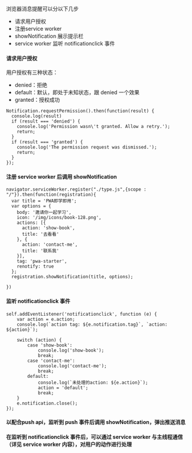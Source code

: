 浏览器消息提醒可以分以下几步

<ul>
  <li>请求用户授权</li>
  <li>注册service worker</li>
  <li>showNotification 展示提示栏</li>
  <li>service worker 监听 notificationclick 事件</li>
</ul>

#### 请求用户授权

用户授权有三种状态：

<ul>
  <li>denied：拒绝</li>
  <li>default：默认，即处于未知状态，跟 denied 一个效果</li>
  <li>granted：授权成功</li>
</ul>

```
Notification.requestPermission().then(function(result) {
  console.log(result)
  if (result === 'denied') {
    console.log('Permission wasn\'t granted. Allow a retry.');
    return;
  }
  if (result === 'granted') {
    console.log('The permission request was dismissed.');
    return;
  }
});
```

#### 注册 service worker 后调用 showNotification

```
navigator.serviceWorker.register("./type.js",{scope : "/"}).then(function(registration){
  var title = 'PWA即学即用';
  var options = {
    body: '邀请你一起学习',
    icon: '/img/icons/book-128.png',
    actions: [{
      action: 'show-book',
      title: '去看看'
    }, {
      action: 'contact-me',
      title: '联系我'
    }],
    tag: 'pwa-starter',
    renotify: true
  };
  registration.showNotification(title, options);

})
```

#### 监听 notificationclick 事件

```
self.addEventListener('notificationclick', function (e) {
    var action = e.action;
    console.log(`action tag: ${e.notification.tag}`, `action: ${action}`);
    
    switch (action) {
        case 'show-book':
            console.log('show-book');
            break;
        case 'contact-me':
            console.log('contact-me');
            break;
        default:
            console.log(`未处理的action: ${e.action}`);
            action = 'default';
            break;
    }
    e.notification.close();
});
```

#### 以配合push api，监听到 push 事件后调用 showNotification，弹出推送消息

#### 在监听到 notificationclick 事件后，可以通过 service worker 与主线程通信（详见 service worker 内容），对用户的动作进行处理





